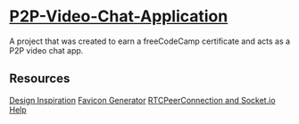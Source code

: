 # [P2P-Video-Chat-Application](https://www.freecodecamp.org/learn/coding-interview-prep/take-home-projects/p2p-video-chat-application)

A project that was created to earn a freeCodeCamp certificate and acts as a P2P video chat app.

## Resources

[Design Inspiration](https://github.com/itstaranarora/video-chat-v1)
[Favicon Generator](https://favicon.io/favicon-generator/)
[RTCPeerConnection and Socket.io Help](https://github.com/jakub-leszczynski/video-calling-app-example)
